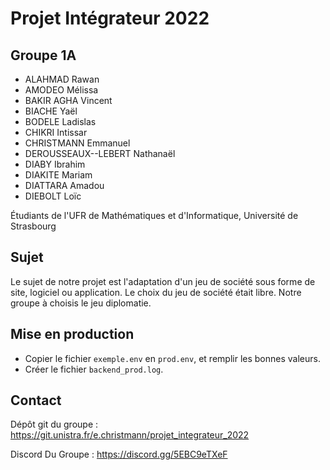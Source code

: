# Projet Intégrateur 2022

## Groupe 1A

- ALAHMAD Rawan
- AMODEO Mélissa
- BAKIR AGHA Vincent
- BIACHE Yaël
- BODELE Ladislas
- CHIKRI Intissar
- CHRISTMANN Emmanuel
- DEROUSSEAUX--LEBERT Nathanaël
- DIABY Ibrahim
- DIAKITE Mariam
- DIATTARA Amadou
- DIEBOLT Loïc

Étudiants de l'UFR de Mathématiques et d'Informatique, Université de Strasbourg

## Sujet

Le sujet de notre projet est l'adaptation d'un jeu de société sous forme de site, logiciel ou application. Le choix du jeu de société était libre. Notre groupe à choisis le jeu diplomatie.

## Mise en production

- Copier le fichier `exemple.env` en `prod.env`, et remplir les bonnes valeurs.
- Créer le fichier `backend_prod.log`.

## Contact

Dépôt git du groupe :
https://git.unistra.fr/e.christmann/projet_integrateur_2022

Discord Du Groupe :
https://discord.gg/5EBC9eTXeF
